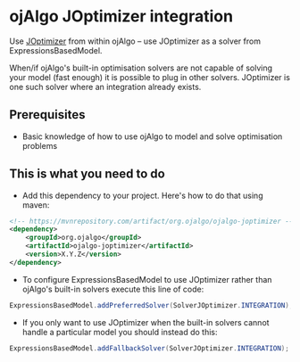 # ojAlgo JOptimizer integration

Use [JOptimizer](http://www.joptimizer.com) from within ojAlgo – use JOptimizer as a solver from ExpressionsBasedModel.

When/if ojAlgo's built-in optimisation solvers are not capable of solving your model (fast enough) it is possible to plug in other solvers. JOptimizer is one such solver where an integration already exists.

## Prerequisites

* Basic knowledge of how to use ojAlgo to model and solve optimisation problems

## This is what you need to do

* Add this dependency to your project. Here's how to do that using maven:

```xml
<!-- https://mvnrepository.com/artifact/org.ojalgo/ojalgo-joptimizer -->
<dependency>
    <groupId>org.ojalgo</groupId>
    <artifactId>ojalgo-joptimizer</artifactId>
    <version>X.Y.Z</version>
</dependency>
```

* To configure ExpressionsBasedModel to use JOptimizer rather than ojAlgo's built-in solvers execute this line of code:

```java
ExpressionsBasedModel.addPreferredSolver(SolverJOptimizer.INTEGRATION);
```
* If you only want to use JOptimizer when the built-in solvers cannot handle a particular model you should instead do this:

```java
ExpressionsBasedModel.addFallbackSolver(SolverJOptimizer.INTEGRATION);
```
